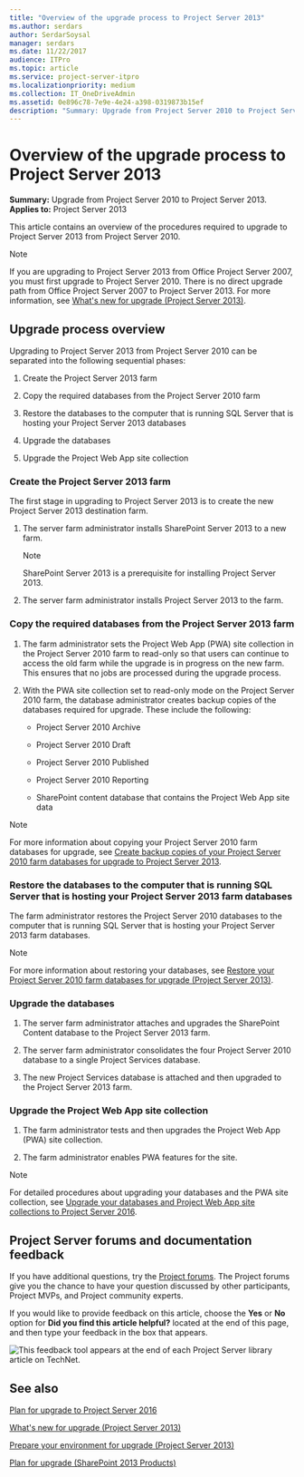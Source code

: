 ```yaml
---
title: "Overview of the upgrade process to Project Server 2013"
ms.author: serdars
author: SerdarSoysal
manager: serdars
ms.date: 11/22/2017
audience: ITPro
ms.topic: article
ms.service: project-server-itpro
ms.localizationpriority: medium
ms.collection: IT_OneDriveAdmin
ms.assetid: 0e896c78-7e9e-4e24-a398-0319873b15ef
description: "Summary: Upgrade from Project Server 2010 to Project Server 2013."
---
```


# Overview of the upgrade process to Project Server 2013
 
 **Summary:** Upgrade from Project Server 2010 to Project Server 2013.<br/>
**Applies to:** Project Server 2013
  
This article contains an overview of the procedures required to upgrade to Project Server 2013 from Project Server 2010.
  
> [!NOTE]
> If you are upgrading to Project Server 2013 from Office Project Server 2007, you must first upgrade to Project Server 2010. There is no direct upgrade path from Office Project Server 2007 to Project Server 2013. For more information, see [What's new for upgrade (Project Server 2013)](./what-s-new-in-project-server-2013-upgrade.md). 
  
## Upgrade process overview

Upgrading to Project Server 2013 from Project Server 2010 can be separated into the following sequential phases:
  
1. Create the Project Server 2013 farm
    
2. Copy the required databases from the Project Server 2010 farm
    
3. Restore the databases to the computer that is running SQL Server that is hosting your Project Server 2013 databases
    
4. Upgrade the databases
    
5. Upgrade the Project Web App site collection
    
### Create the Project Server 2013 farm

The first stage in upgrading to Project Server 2013 is to create the new Project Server 2013 destination farm.
  
1. The server farm administrator installs SharePoint Server 2013 to a new farm.
    
    > [!NOTE]
    > SharePoint Server 2013 is a prerequisite for installing Project Server 2013. 
  
2. The server farm administrator installs Project Server 2013 to the farm.
    
### Copy the required databases from the Project Server 2013 farm

1. The farm administrator sets the Project Web App (PWA) site collection in the Project Server 2010 farm to read-only so that users can continue to access the old farm while the upgrade is in progress on the new farm. This ensures that no jobs are processed during the upgrade process. 
    
2. With the PWA site collection set to read-only mode on the Project Server 2010 farm, the database administrator creates backup copies of the databases required for upgrade. These include the following:
    
   - Project Server 2010 Archive
    
   - Project Server 2010 Draft
    
   - Project Server 2010 Published
    
   - Project Server 2010 Reporting
    
   - SharePoint content database that contains the Project Web App site data
    
> [!NOTE]
> For more information about copying your Project Server 2010 farm databases for upgrade, see [Create backup copies of your Project Server 2010 farm databases for upgrade to Project Server 2013](./create-backup-copies-of-your-project-server-2010-farm-databases-for-upgrade-to-p.md). 
  
### Restore the databases to the computer that is running SQL Server that is hosting your Project Server 2013 farm databases

The farm administrator restores the Project Server 2010 databases to the computer that is running SQL Server that is hosting your Project Server 2013 farm databases.
  
> [!NOTE]
> For more information about restoring your databases, see [Restore your Project Server 2010 farm databases for upgrade (Project Server 2013)](./restore-your-project-server-2010-farm-databases-for-upgrade-project-server-2013.md). 
  
### Upgrade the databases

1. The server farm administrator attaches and upgrades the SharePoint Content database to the Project Server 2013 farm.
    
2. The server farm administrator consolidates the four Project Server 2010 database to a single Project Services database.
    
3. The new Project Services database is attached and then upgraded to the Project Server 2013 farm.
    
### Upgrade the Project Web App site collection

1. The farm administrator tests and then upgrades the Project Web App (PWA) site collection.
    
2. The farm administrator enables PWA features for the site. 
    
> [!NOTE]
> For detailed procedures about upgrading your databases and the PWA site collection, see [Upgrade your databases and Project Web App site collections to Project Server 2016](upgrade-your-databases-and-project-web-app-site-collections-project-server-2013.md). 
  
## Project Server forums and documentation feedback

If you have additional questions, try the [Project forums](https://social.technet.microsoft.com/Forums/en-US/category/project). The Project forums give you the chance to have your question discussed by other participants, Project MVPs, and Project community experts.
  
If you would like to provide feedback on this article, choose the **Yes** or **No** option for **Did you find this article helpful?** located at the end of this page, and then type your feedback in the box that appears.
  
![This feedback tool appears at the end of each Project Server library article on TechNet.](images/technetFeedbackBox.png)
  
## See also

[Plan for upgrade to Project Server 2016](plan-for-upgrade-to-project-server-2016.md)

[What's new for upgrade (Project Server 2013)](./what-s-new-in-project-server-2013-upgrade.md)
  
[Prepare your environment for upgrade (Project Server 2013)](./prepare-your-environment-for-an-upgrade-to-project-server-2013.md)
  
[Plan for upgrade (SharePoint 2013 Products)](/SharePoint/upgrade-and-update/plan-for-upgrade)